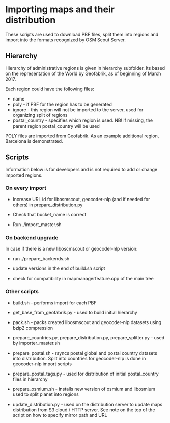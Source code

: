 
# Importing maps and their distribution

These scripts are used to download PBF files, split them into regions
and import into the formats recognized by OSM Scout Server.


## Hierarchy

Hierarchy of administrative regions is given in hierarchy
subfolder. Its based on the representation of the World by Geofabrik,
as of beginning of March 2017. 

Each region could have the following files:

* name
* poly - if PBF for the region has to be generated
* ignore - this region will not be imported to the server, used for
  organizing split of regions
* postal_country - specifies which region is used. NB! if missing, the
  parent region postal_country will be used
  
POLY files are imported from Geofabrik. As an example additional
region, Barcelona is demonstrated.


## Scripts

Information below is for developers and is not required to add or
change imported regions.

### On every import

* Increase URL id for libosmscout, geocoder-nlp (and if needed for
  others) in prepare_distribution.py
  
* Check that bucket_name is correct

* Run ./import_master.sh


### On backend upgrade

In case if there is a new liboscmscout or geocoder-nlp version:

* run ./prepare_backends.sh

* update versions in the end of build.sh script

* check for compatibility in mapmanagerfeature.cpp of the main tree


### Other scripts

* build.sh - performs import for each PBF

* get_base_from_geofabrik.py - used to build initial hierarchy

* pack.sh - packs created libosmscout and geocoder-nlp datasets using
  bzip2 compression
  
* prepare_countries.py, prepare_distribution.py, prepare_splitter.py - used by importer_master.sh

* prepare_postal.sh - rsyncs postal global and postal country datasets
  into distribution. Split into countries for geocoder-nlp is done in
  geocoder-nlp import scripts
  
* prepare_postal_tags.py - used for distribution of initial
  postal_country files in hierarchy

* prepare_osmium.sh - installs new version of osmium and libosmium
  used to split planet into regions
  
* update_distribution.py - used on the distribution server to update
  maps distribution from S3 cloud / HTTP server. See note on the top
  of the script on how to specify mirror path and URL
  
